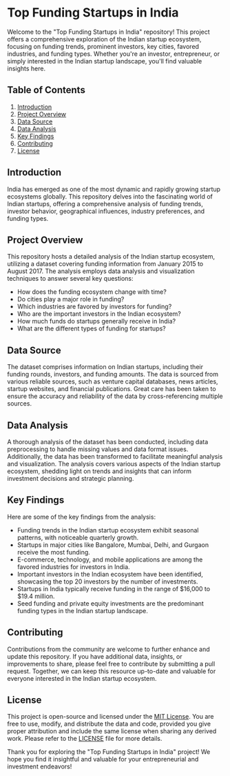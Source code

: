 
Top Funding Startups in India
=============================

Welcome to the "Top Funding Startups in India" repository! This project offers a comprehensive exploration of the Indian startup ecosystem, focusing on funding trends, prominent investors, key cities, favored industries, and funding types. Whether you're an investor, entrepreneur, or simply interested in the Indian startup landscape, you'll find valuable insights here.

Table of Contents
-----------------

1.  [Introduction](https://chat.openai.com/c/8af3a999-637a-4259-bda7-98efe6a1346c#introduction)
2.  [Project Overview](https://chat.openai.com/c/8af3a999-637a-4259-bda7-98efe6a1346c#project-overview)
3.  [Data Source](https://chat.openai.com/c/8af3a999-637a-4259-bda7-98efe6a1346c#data-source)
4.  [Data Analysis](https://chat.openai.com/c/8af3a999-637a-4259-bda7-98efe6a1346c#data-analysis)
5.  [Key Findings](https://chat.openai.com/c/8af3a999-637a-4259-bda7-98efe6a1346c#key-findings)
6.  [Contributing](https://chat.openai.com/c/8af3a999-637a-4259-bda7-98efe6a1346c#contributing)
7.  [License](https://chat.openai.com/c/8af3a999-637a-4259-bda7-98efe6a1346c#license)

Introduction
------------

India has emerged as one of the most dynamic and rapidly growing startup ecosystems globally. This repository delves into the fascinating world of Indian startups, offering a comprehensive analysis of funding trends, investor behavior, geographical influences, industry preferences, and funding types.

Project Overview
----------------

This repository hosts a detailed analysis of the Indian startup ecosystem, utilizing a dataset covering funding information from January 2015 to August 2017. The analysis employs data analysis and visualization techniques to answer several key questions:

-   How does the funding ecosystem change with time?
-   Do cities play a major role in funding?
-   Which industries are favored by investors for funding?
-   Who are the important investors in the Indian ecosystem?
-   How much funds do startups generally receive in India?
-   What are the different types of funding for startups?

Data Source
-----------

The dataset comprises information on Indian startups, including their funding rounds, investors, and funding amounts. The data is sourced from various reliable sources, such as venture capital databases, news articles, startup websites, and financial publications. Great care has been taken to ensure the accuracy and reliability of the data by cross-referencing multiple sources.

Data Analysis
-------------

A thorough analysis of the dataset has been conducted, including data preprocessing to handle missing values and data format issues. Additionally, the data has been transformed to facilitate meaningful analysis and visualization. The analysis covers various aspects of the Indian startup ecosystem, shedding light on trends and insights that can inform investment decisions and strategic planning.

Key Findings
------------

Here are some of the key findings from the analysis:

-   Funding trends in the Indian startup ecosystem exhibit seasonal patterns, with noticeable quarterly growth.
-   Startups in major cities like Bangalore, Mumbai, Delhi, and Gurgaon receive the most funding.
-   E-commerce, technology, and mobile applications are among the favored industries for investors in India.
-   Important investors in the Indian ecosystem have been identified, showcasing the top 20 investors by the number of investments.
-   Startups in India typically receive funding in the range of $16,000 to $19.4 million.
-   Seed funding and private equity investments are the predominant funding types in the Indian startup landscape.

Contributing
------------

Contributions from the community are welcome to further enhance and update this repository. If you have additional data, insights, or improvements to share, please feel free to contribute by submitting a pull request. Together, we can keep this resource up-to-date and valuable for everyone interested in the Indian startup ecosystem.

License
-------

This project is open-source and licensed under the [MIT License](https://chat.openai.com/c/LICENSE). You are free to use, modify, and distribute the data and code, provided you give proper attribution and include the same license when sharing any derived work. Please refer to the [LICENSE](https://chat.openai.com/c/LICENSE) file for more details.

Thank you for exploring the "Top Funding Startups in India" project! We hope you find it insightful and valuable for your entrepreneurial and investment endeavors!
